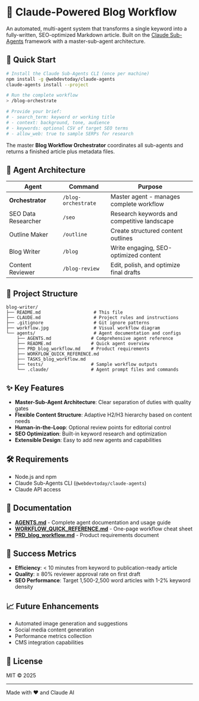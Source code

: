 # 📰 Claude-Powered Blog Workflow

An automated, multi-agent system that transforms a single keyword into a fully-written, SEO-optimized Markdown article. Built on the [Claude Sub-Agents](https://github.com/webdevtoday/claude-agents) framework with a master-sub-agent architecture.

## 🚀 Quick Start

```bash
# Install the Claude Sub-Agents CLI (once per machine)
npm install -g @webdevtoday/claude-agents
claude-agents install --project

# Run the complete workflow
> /blog-orchestrate

# Provide your brief:
# - search_term: keyword or working title
# - context: background, tone, audience
# - keywords: optional CSV of target SEO terms
# - allow_web: true to sample SERPs for research
```

The master **Blog Workflow Orchestrator** coordinates all sub-agents and returns a finished article plus metadata files.

## 🧩 Agent Architecture

| Agent | Command | Purpose |
|-------|---------|---------|
| **Orchestrator** | `/blog-orchestrate` | Master agent - manages complete workflow |
| SEO Data Researcher | `/seo` | Research keywords and competitive landscape |
| Outline Maker | `/outline` | Create structured content outlines |
| Blog Writer | `/blog` | Write engaging, SEO-optimized content |
| Content Reviewer | `/blog-review` | Edit, polish, and optimize final drafts |

## 📁 Project Structure

```
blog-writer/
├── README.md                    # This file
├── CLAUDE.md                    # Project rules and instructions
├── .gitignore                   # Git ignore patterns
├── workflow.jpg                 # Visual workflow diagram
└── agents/                      # Agent documentation and configs
    ├── AGENTS.md               # Comprehensive agent reference
    ├── README.md               # Quick agent overview
    ├── PRD_blog_workflow.md    # Product requirements
    ├── WORKFLOW_QUICK_REFERENCE.md
    ├── TASKS_blog_workflow.md
    ├── tests/                  # Sample workflow outputs
    └── .claude/                # Agent prompt files and commands
```

## ✨ Key Features

- **Master-Sub-Agent Architecture**: Clear separation of duties with quality gates
- **Flexible Content Structure**: Adaptive H2/H3 hierarchy based on content needs
- **Human-in-the-Loop**: Optional review points for editorial control
- **SEO Optimization**: Built-in keyword research and optimization
- **Extensible Design**: Easy to add new agents and capabilities

## 🛠️ Requirements

- Node.js and npm
- Claude Sub-Agents CLI (`@webdevtoday/claude-agents`)
- Claude API access

## 📖 Documentation

- **[AGENTS.md](agents/AGENTS.md)** - Complete agent documentation and usage guide
- **[WORKFLOW_QUICK_REFERENCE.md](agents/WORKFLOW_QUICK_REFERENCE.md)** - One-page workflow cheat sheet
- **[PRD_blog_workflow.md](agents/PRD_blog_workflow.md)** - Product requirements document

## 🎯 Success Metrics

- **Efficiency**: < 10 minutes from keyword to publication-ready article
- **Quality**: ≥ 80% reviewer approval rate on first draft
- **SEO Performance**: Target 1,500-2,500 word articles with 1-2% keyword density

## 📈 Future Enhancements

- Automated image generation and suggestions
- Social media content generation
- Performance metrics collection
- CMS integration capabilities

## 📄 License

MIT © 2025

---

Made with ❤️ and Claude AI